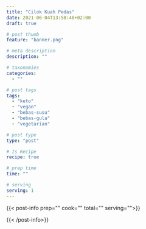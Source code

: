 ```yaml
---
title: "Cilok Kuah Pedas"
date: 2021-06-04T13:58:48+02:00
draft: true

# post thumb
feature: "banner.png"

# meta description
description: ""

# taxonomies
categories:
  - ""

# post tags
tags:
  - "keto"
  - "vegan"
  - "bebas-susu"
  - "bebas-gula"
  - "vegetarian"

# post type
type: "post"

# Is Recipe
recipe: true

# prep time
time: ""

# serving
serving: 1
---
```


{{< post-info prep="" cook="" total="" serving="">}}

{{< /post-info>}}